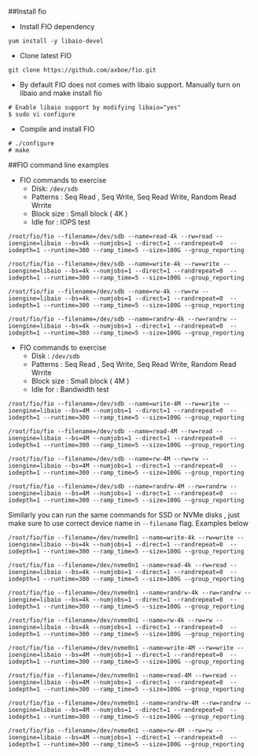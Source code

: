 
##Install fio

- Install FIO dependency
```
yum install -y libaio-devel
```
- Clone latest FIO
```
git clone https://github.com/axboe/fio.git
```
- By default FIO does not comes with libaio support. Manually turn on libaio and make install fio
```
# Enable libaio support by modifying libaio="yes"
$ sudo vi configure
```
- Compile and install FIO
```
# ./configure
# make
```

##FIO command line examples
- FIO commands to exercise 
	- Disk: ``/dev/sdb`` 
	- Patterns : Seq Read , Seq Write, Seq Read Write, Random Read Wrrite
	- Block size : Small block ( 4K )
	- Idle for : IOPS test

```
/root/fio/fio --filename=/dev/sdb --name=read-4k --rw=read --ioengine=libaio --bs=4k --numjobs=1 --direct=1 --randrepeat=0  --iodepth=1 --runtime=300 --ramp_time=5 --size=100G --group_reporting
```
```
/root/fio/fio --filename=/dev/sdb --name=write-4k --rw=write --ioengine=libaio --bs=4k --numjobs=1 --direct=1 --randrepeat=0  --iodepth=1 --runtime=300 --ramp_time=5 --size=100G --group_reporting
```
```
/root/fio/fio --filename=/dev/sdb --name=rw-4k --rw=rw --ioengine=libaio --bs=4k --numjobs=1 --direct=1 --randrepeat=0  --iodepth=1 --runtime=300 --ramp_time=5 --size=100G --group_reporting
```
```
/root/fio/fio --filename=/dev/sdb --name=randrw-4k --rw=randrw --ioengine=libaio --bs=4k --numjobs=1 --direct=1 --randrepeat=0  --iodepth=1 --runtime=300 --ramp_time=5 --size=100G --group_reporting
```

- FIO commands to exercise 
	- Disk :  ``/dev/sdb`` 
	- Patterns : Seq Read , Seq Write, Seq Read Write, Random Read Wrrite
	- Block size : Small block ( 4M )
	- Idle for : Bandwidth test
	
```
/root/fio/fio --filename=/dev/sdb --name=write-4M --rw=write --ioengine=libaio --bs=4M --numjobs=1 --direct=1 --randrepeat=0  --iodepth=1 --runtime=300 --ramp_time=5 --size=100G --group_reporting
```
```
/root/fio/fio --filename=/dev/sdb --name=read-4M --rw=read --ioengine=libaio --bs=4M --numjobs=1 --direct=1 --randrepeat=0  --iodepth=1 --runtime=300 --ramp_time=5 --size=100G --group_reporting
```
```
/root/fio/fio --filename=/dev/sdb --name=rw-4M --rw=rw --ioengine=libaio --bs=4M --numjobs=1 --direct=1 --randrepeat=0  --iodepth=1 --runtime=300 --ramp_time=5 --size=100G --group_reporting
```
```
/root/fio/fio --filename=/dev/sdb --name=randrw-4M --rw=randrw --ioengine=libaio --bs=4M --numjobs=1 --direct=1 --randrepeat=0  --iodepth=1 --runtime=300 --ramp_time=5 --size=100G --group_reporting
```

Similarly you can run the same commands for SSD or NVMe disks , just make sure to use correct device name in ``--filename`` flag.  Examples below
```
/root/fio/fio --filename=/dev/nvme0n1 --name=write-4k --rw=write --ioengine=libaio --bs=4k --numjobs=1 --direct=1 --randrepeat=0  --iodepth=1 --runtime=300 --ramp_time=5 --size=100G --group_reporting

/root/fio/fio --filename=/dev/nvme0n1 --name=read-4k --rw=read --ioengine=libaio --bs=4k --numjobs=1 --direct=1 --randrepeat=0  --iodepth=1 --runtime=300 --ramp_time=5 --size=100G --group_reporting

/root/fio/fio --filename=/dev/nvme0n1 --name=randrw-4k --rw=randrw --ioengine=libaio --bs=4k --numjobs=1 --direct=1 --randrepeat=0  --iodepth=1 --runtime=300 --ramp_time=5 --size=100G --group_reporting

/root/fio/fio --filename=/dev/nvme0n1 --name=rw-4k --rw=rw --ioengine=libaio --bs=4k --numjobs=1 --direct=1 --randrepeat=0  --iodepth=1 --runtime=300 --ramp_time=5 --size=100G --group_reporting

```
```
/root/fio/fio --filename=/dev/nvme0n1 --name=write-4M --rw=write --ioengine=libaio --bs=4M --numjobs=1 --direct=1 --randrepeat=0  --iodepth=1 --runtime=300 --ramp_time=5 --size=100G --group_reporting

/root/fio/fio --filename=/dev/nvme0n1 --name=read-4M --rw=read --ioengine=libaio --bs=4M --numjobs=1 --direct=1 --randrepeat=0  --iodepth=1 --runtime=300 --ramp_time=5 --size=100G --group_reporting

/root/fio/fio --filename=/dev/nvme0n1 --name=randrw-4M --rw=randrw --ioengine=libaio --bs=4M --numjobs=1 --direct=1 --randrepeat=0  --iodepth=1 --runtime=300 --ramp_time=5 --size=100G --group_reporting

/root/fio/fio --filename=/dev/nvme0n1 --name=rw-4M --rw=rw --ioengine=libaio --bs=4M --numjobs=1 --direct=1 --randrepeat=0  --iodepth=1 --runtime=300 --ramp_time=5 --size=100G --group_reporting

```
